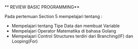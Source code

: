 ** REVIEW BASIC PROGRAMMING**

Pada pertemuan Section 5 mempelajari tentang :

- Mempelajari tentang Tipe Data dan membuat Variable
- Mempelajari Operator Matematika di bahasa Golang
- Mempelajari Control Structures terdiri dari Branching(IF) dan Looping(For)
